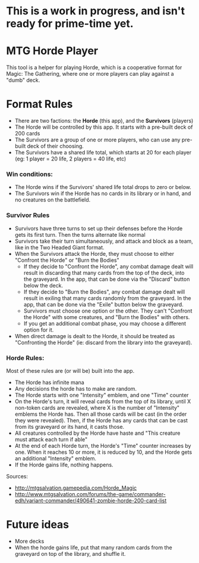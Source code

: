 # This is a work in progress, and isn't ready for prime-time yet.

# MTG Horde Player

This tool is a helper for playing Horde, which is a cooperative format for Magic: The Gathering, where one or more players can play against a "dumb" deck.

# Format Rules

- There are two factions: the **Horde** (this app), and the **Survivors** (players)
- The Horde will be controlled by this app. It starts with a pre-built deck of 200 cards
- The Survivors are a group of one or more players, who can use any pre-built deck of their choosing.
- The Survivors have a shared life total, which starts at 20 for each player (eg: 1 player = 20 life, 2 players = 40 life, etc)

### Win conditions:
- The Horde wins if the Survivors' shared life total drops to zero or below.
- The Survivors win if the Horde has no cards in its library or in hand, and no creatures on the battlefield.

### Survivor Rules
- Survivors have three turns to set up their defenses before the Horde gets its first turn. Then the turns alternate like normal
- Survivors take their turn simultaneously, and attack and block as a team, like in the Two Headed Giant format.
- When the Survivors attack the Horde, they must choose to either "Confront the Horde" or "Burn the Bodies"
  - If they decide to "Confront the Horde", any combat damage dealt will result in discarding that many cards from the top of the deck, into the graveyard. In the app, that can be done via the "Discard" button below the deck.
  - If they decide to "Burn the Bodies", any combat damage dealt will result in exiling that many cards randomly from the graveyard. In the app, that can be done via the "Exile" button below the graveyard.
  - Survivors must choose one option or the other. They can't "Confront the Horde" with some creatures, and "Burn the Bodies" with others.
  - If you get an additional combat phase, you may choose a different option for it.
- When direct damage is dealt to the Horde, it should be treated as "Confronting the Horde" (ie: discard from the library into the graveyard).

### Horde Rules:
Most of these rules are (or will be) built into the app.
- The Horde has infinite mana
- Any decisions the horde has to make are random.
- The Horde starts with one "Intensity" emblem, and one "Time" counter
- On the Horde's turn, it will reveal cards from the top of its library, until X non-token cards are revealed, where X is the number of "Intensity" emblems the Horde has. Then all those cards will be cast (in the order they were revealed). Then, if the Horde has any cards that can be cast from its graveyard or its hand, it casts those.
- All creatures controlled by the Horde have haste and "This creature must attack each turn if able"
- At the end of each Horde turn, the Horde's "Time" counter increases by one. When it reaches 10 or more, it is reduced by 10, and the Horde gets an additional "Intensity" emblem.
- If the Horde gains life, nothing happens.

Sources:
- http://mtgsalvation.gamepedia.com/Horde_Magic
- http://www.mtgsalvation.com/forums/the-game/commander-edh/variant-commander/490641-zombie-horde-200-card-list

# Future ideas

- More decks
- When the horde gains life, put that many random cards from the graveyard on top of the library, and shuffle it.
